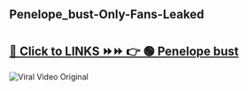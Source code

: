 
 ## Penelope_bust-Only-Fans-Leaked

# <h2><a href="https://clipsfans.com/Penelope_bust&ref=git">🔗 Click to LINKS ⏩⏩ 👉 🟢 Penelope bust </a></h2>

<a href="https://clipsfans.com/Penelope_bust&ref=git" rel="nofollow" data-target="animated-image.originalLink"><img src="https://i.ibb.co.com/xMMVF88/686577567.gif" alt="Viral Video Original" style="max-width: 100%; display: inline-block;" data-target="animated-image.originalImage"></a>
